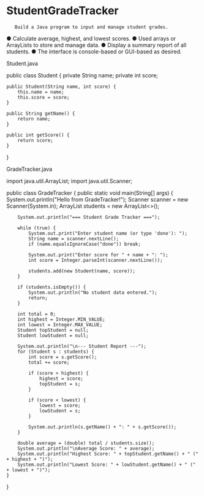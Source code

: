 # StudentGradeTracker
       Build a Java program to input and manage student grades.
● Calculate average, highest, and lowest scores.
● Used arrays or ArrayLists to store and manage data.
● Display a summary report of all students.
● The interface is console-based or GUI-based as desired.


Student.java

public class Student {
    private String name;
    private int score;

    public Student(String name, int score) {
        this.name = name;
        this.score = score;
    }

    public String getName() {
        return name;
    }

    public int getScore() {
        return score;
    }
}


GradeTracker.java

import java.util.ArrayList;
import java.util.Scanner;

public class GradeTracker {
    public static void main(String[] args) {
        System.out.println("Hello from GradeTracker!");
        Scanner scanner = new Scanner(System.in);
        ArrayList<Student> students = new ArrayList<>();

        System.out.println("=== Student Grade Tracker ===");

        while (true) {
            System.out.print("Enter student name (or type 'done'): ");
            String name = scanner.nextLine();
            if (name.equalsIgnoreCase("done")) break;

            System.out.print("Enter score for " + name + ": ");
            int score = Integer.parseInt(scanner.nextLine());

            students.add(new Student(name, score));
        }

        if (students.isEmpty()) {
            System.out.println("No student data entered.");
            return;
        }

        int total = 0;
        int highest = Integer.MIN_VALUE;
        int lowest = Integer.MAX_VALUE;
        Student topStudent = null;
        Student lowStudent = null;

        System.out.println("\n--- Student Report ---");
        for (Student s : students) {
            int score = s.getScore();
            total += score;

            if (score > highest) {
                highest = score;
                topStudent = s;
            }

            if (score < lowest) {
                lowest = score;
                lowStudent = s;
            }

            System.out.println(s.getName() + ": " + s.getScore());
        }

        double average = (double) total / students.size();
        System.out.println("\nAverage Score: " + average);
        System.out.println("Highest Score: " + topStudent.getName() + " (" + highest + ")");
        System.out.println("Lowest Score: " + lowStudent.getName() + " (" + lowest + ")");
    }
}

